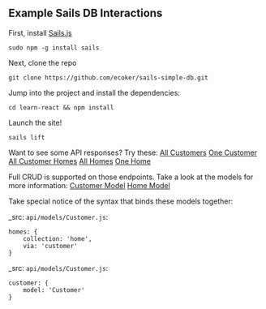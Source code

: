 Example Sails DB Interactions
-----------------------------

First, install [Sails.js](http://sailsjs.com/)
```
sudo npm -g install sails
```

Next, clone the repo
```
git clone https://github.com/ecoker/sails-simple-db.git
```

Jump into the project and install the dependencies:
```
cd learn-react && npm install
```

Launch the site!
```
sails lift
```

Want to see some API responses? Try these:
[All Customers](http://localhost:1337/customers)
[One Customer](http://localhost:1337/customers/1)
[All Customer Homes](http://localhost:1337/customers/1/homes)
[All Homes](http://localhost:1337/homes)
[One Home](http://localhost:1337/homes/2)

Full CRUD is supported on those endpoints. Take a look at the models for more information:
[Customer Model](api/models/Customer.js)
[Home Model](api/models/Home.js)

Take special notice of the syntax that binds these models together:

_src: `api/models/Customer.js`:
```
homes: {
    collection: 'home',
    via: 'customer'
}
```

_src: `api/models/Customer.js`:
```
customer: {
    model: 'Customer'
}
```